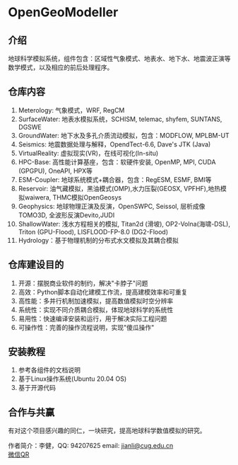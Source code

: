 # OpenGeoModeller

## 介绍

地球科学模拟系统，组件包含：区域性气象模式、地表水、地下水、地震波正演等数学模式，以及相应的前后处理程序。

## 仓库内容

1.  Meterology: 气象模式，WRF, RegCM
2.  SurfaceWater: 地表水模拟系统，SCHISM, telemac, shyfem, SUNTANS, DGSWE
3.  GroundWater: 地下水及多孔介质流动模拟，包含：MODFLOW, MPLBM-UT
4.	Seismics: 地震数据处理与解释，OpendTect-6.6, Dave's JTK (Java)
5.  VirtualReality: 虚拟现实(VR)，在线可视化(In-situ)
6.  HPC-Base: 高性能计算基座，包含：软硬件安装, OpenMP, MPI, CUDA (GPGPU), OneAPI, HPX等
7.  ESM-Coupler: 地球系统模式+耦合器，包含：RegESM, ESMF, BMI等
8.  Reservoir: 油气藏模拟，黑油模式(OMP),水力压裂(GEOSX, VPFHF),地热模拟waiwera, THMC模拟OpenGeosys
9.  Geophysics: 地球物理正演及反演，OpenSWPC, Seissol, 层析成像TOMO3D, 全波形反演Devito,JUDI
10. ShallowWater: 浅水方程相关的模拟, Titan2d (滑坡), OP2-Volna(海啸-DSL), Triton (GPU-Flood), LISFLOOD-FP-8.0 (DG2-Flood)
11. Hydrology：基于物理机制的分布式水文模拟及其耦合模拟

## 仓库建设目的

1.  开源：摆脱商业软件的制约，解决"卡脖子"问题
2.  高效：Python脚本自动化建模工作流，提高建模效率和可重复
3.  高性能：多并行机制加速模拟，提高数值模拟时空分辨率
4.  系统性：实现不同介质耦合模拟，体现地球科学的系统性
5.  易用性：快速编译安装和运行，用于解决实际工程问题
6.  可操作性：完善的操作流程说明，实现"傻瓜操作"

## 安装教程

1.  参考各组件的文档说明
2.  基于Linux操作系统(Ubuntu 20.04 OS)
3.  基于开源代码

## 合作与共赢

有对这个项目感兴趣的同仁，一块研究，提高地球科学数值模拟的研究。

作者简介：李健，QQ: 94207625        	email: jianli@cug.edu.cn   
		  [微信QR](./QR-code.jpg)
